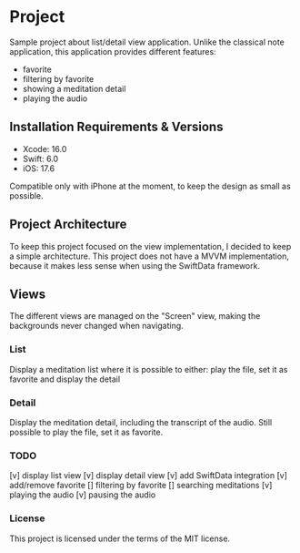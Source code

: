 # Project

Sample project about list/detail view application. Unlike the classical note application, this application provides different features:
- favorite
- filtering by favorite
- showing a meditation detail
- playing the audio

## Installation Requirements & Versions

- Xcode: 16.0
- Swift: 6.0
- iOS: 17.6

Compatible only with iPhone at the moment, to keep the design as small as possible.

## Project Architecture

To keep this project focused on the view implementation, I decided to keep a simple architecture. This project does not have a MVVM implementation, because it makes less sense when using the SwiftData framework.

## Views

The different views are managed on the "Screen" view, making the backgrounds never changed when navigating.

### List

Display a meditation list where it is possible to either: play the file, set it as favorite and display the detail

### Detail

Display the meditation detail, including the transcript of the audio. Still possible to play the file, set it as favorite.

### TODO

[v] display list view
[v] display detail view
[v] add SwiftData integration
[v] add/remove favorite
[] filtering by favorite
[] searching meditations
[v] playing the audio
[v] pausing the audio

### License

This project is licensed under the terms of the MIT license.

